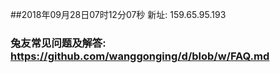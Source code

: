 ##2018年09月28日07时12分07秒 新址: 159.65.95.193
### 兔友常见问题及解答: https://github.com/wanggonging/d/blob/w/FAQ.md
